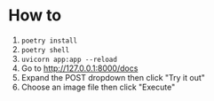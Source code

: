 # How to
1. `poetry install`
1. `poetry shell`
1. `uvicorn app:app --reload`
1. Go to http://127.0.0.1:8000/docs
1. Expand the POST dropdown then click "Try it out"
1. Choose an image file then click "Execute"